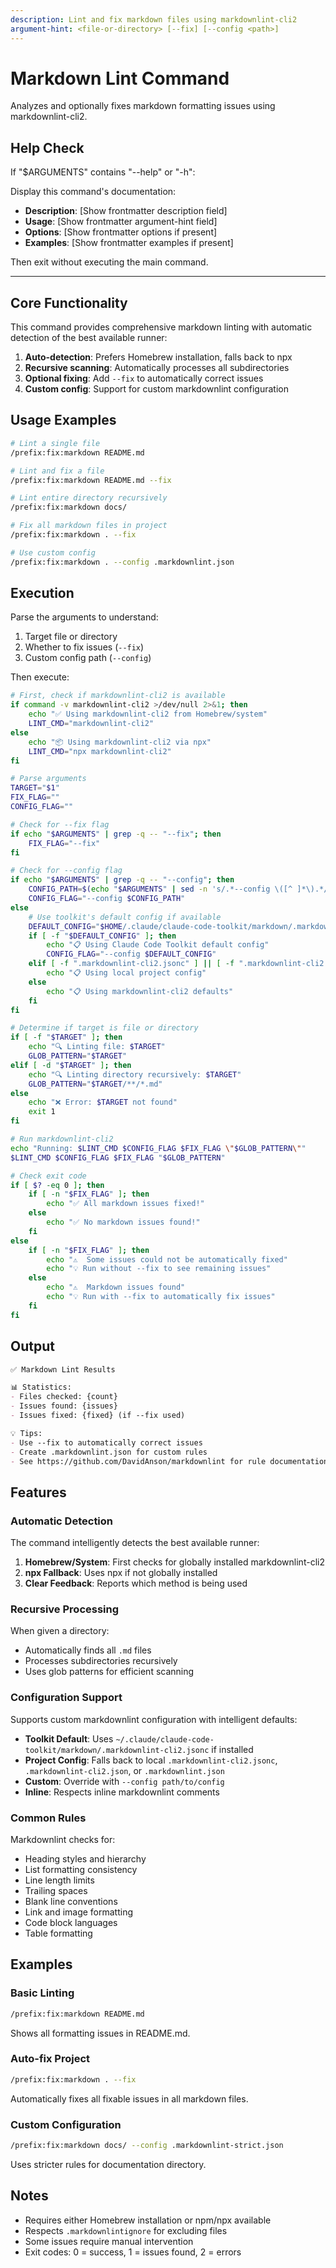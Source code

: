 ```yaml
---
description: Lint and fix markdown files using markdownlint-cli2
argument-hint: <file-or-directory> [--fix] [--config <path>]
---
```


# Markdown Lint Command

Analyzes and optionally fixes markdown formatting issues using markdownlint-cli2.

## Help Check

If "$ARGUMENTS" contains "--help" or "-h":

Display this command's documentation:

- **Description**: [Show frontmatter description field]
- **Usage**: [Show frontmatter argument-hint field]
- **Options**: [Show frontmatter options if present]
- **Examples**: [Show frontmatter examples if present]

Then exit without executing the main command.

---

## Core Functionality

This command provides comprehensive markdown linting with automatic detection of the best available runner:

1. **Auto-detection**: Prefers Homebrew installation, falls back to npx
2. **Recursive scanning**: Automatically processes all subdirectories
3. **Optional fixing**: Add `--fix` to automatically correct issues
4. **Custom config**: Support for custom markdownlint configuration

## Usage Examples

```bash
# Lint a single file
/prefix:fix:markdown README.md

# Lint and fix a file
/prefix:fix:markdown README.md --fix

# Lint entire directory recursively
/prefix:fix:markdown docs/

# Fix all markdown files in project
/prefix:fix:markdown . --fix

# Use custom config
/prefix:fix:markdown . --config .markdownlint.json
```

## Execution

Parse the arguments to understand:

1. Target file or directory
2. Whether to fix issues (`--fix`)
3. Custom config path (`--config`)

Then execute:

```bash
# First, check if markdownlint-cli2 is available
if command -v markdownlint-cli2 >/dev/null 2>&1; then
    echo "✅ Using markdownlint-cli2 from Homebrew/system"
    LINT_CMD="markdownlint-cli2"
else
    echo "📦 Using markdownlint-cli2 via npx"
    LINT_CMD="npx markdownlint-cli2"
fi

# Parse arguments
TARGET="$1"
FIX_FLAG=""
CONFIG_FLAG=""

# Check for --fix flag
if echo "$ARGUMENTS" | grep -q -- "--fix"; then
    FIX_FLAG="--fix"
fi

# Check for --config flag
if echo "$ARGUMENTS" | grep -q -- "--config"; then
    CONFIG_PATH=$(echo "$ARGUMENTS" | sed -n 's/.*--config \([^ ]*\).*/\1/p')
    CONFIG_FLAG="--config $CONFIG_PATH"
else
    # Use toolkit's default config if available
    DEFAULT_CONFIG="$HOME/.claude/claude-code-toolkit/markdown/.markdownlint-cli2.jsonc"
    if [ -f "$DEFAULT_CONFIG" ]; then
        echo "📋 Using Claude Code Toolkit default config"
        CONFIG_FLAG="--config $DEFAULT_CONFIG"
    elif [ -f ".markdownlint-cli2.jsonc" ] || [ -f ".markdownlint-cli2.json" ] || [ -f ".markdownlint.json" ]; then
        echo "📋 Using local project config"
    else
        echo "📋 Using markdownlint-cli2 defaults"
    fi
fi

# Determine if target is file or directory
if [ -f "$TARGET" ]; then
    echo "🔍 Linting file: $TARGET"
    GLOB_PATTERN="$TARGET"
elif [ -d "$TARGET" ]; then
    echo "🔍 Linting directory recursively: $TARGET"
    GLOB_PATTERN="$TARGET/**/*.md"
else
    echo "❌ Error: $TARGET not found"
    exit 1
fi

# Run markdownlint-cli2
echo "Running: $LINT_CMD $CONFIG_FLAG $FIX_FLAG \"$GLOB_PATTERN\""
$LINT_CMD $CONFIG_FLAG $FIX_FLAG "$GLOB_PATTERN"

# Check exit code
if [ $? -eq 0 ]; then
    if [ -n "$FIX_FLAG" ]; then
        echo "✅ All markdown issues fixed!"
    else
        echo "✅ No markdown issues found!"
    fi
else
    if [ -n "$FIX_FLAG" ]; then
        echo "⚠️  Some issues could not be automatically fixed"
        echo "💡 Run without --fix to see remaining issues"
    else
        echo "⚠️  Markdown issues found"
        echo "💡 Run with --fix to automatically fix issues"
    fi
fi
```

## Output

```markdown
✅ Markdown Lint Results

📊 Statistics:
- Files checked: {count}
- Issues found: {issues}
- Issues fixed: {fixed} (if --fix used)

💡 Tips:
- Use --fix to automatically correct issues
- Create .markdownlint.json for custom rules
- See https://github.com/DavidAnson/markdownlint for rule documentation
```

## Features

### Automatic Detection

The command intelligently detects the best available runner:

1. **Homebrew/System**: First checks for globally installed markdownlint-cli2
2. **npx Fallback**: Uses npx if not globally installed
3. **Clear Feedback**: Reports which method is being used

### Recursive Processing

When given a directory:

- Automatically finds all `.md` files
- Processes subdirectories recursively
- Uses glob patterns for efficient scanning

### Configuration Support

Supports custom markdownlint configuration with intelligent defaults:

- **Toolkit Default**: Uses `~/.claude/claude-code-toolkit/markdown/.markdownlint-cli2.jsonc` if installed
- **Project Config**: Falls back to local `.markdownlint-cli2.jsonc`, `.markdownlint-cli2.json`, or `.markdownlint.json`
- **Custom**: Override with `--config path/to/config`
- **Inline**: Respects inline markdownlint comments

### Common Rules

Markdownlint checks for:

- Heading styles and hierarchy
- List formatting consistency
- Line length limits
- Trailing spaces
- Blank line conventions
- Link and image formatting
- Code block languages
- Table formatting

## Examples

### Basic Linting

```bash
/prefix:fix:markdown README.md
```

Shows all formatting issues in README.md.

### Auto-fix Project

```bash
/prefix:fix:markdown . --fix
```

Automatically fixes all fixable issues in all markdown files.

### Custom Configuration

```bash
/prefix:fix:markdown docs/ --config .markdownlint-strict.json
```

Uses stricter rules for documentation directory.

## Notes

- Requires either Homebrew installation or npm/npx available
- Respects `.markdownlintignore` for excluding files
- Some issues require manual intervention
- Exit codes: 0 = success, 1 = issues found, 2 = errors
